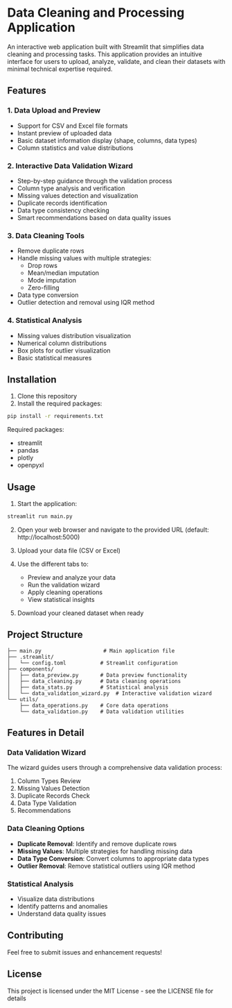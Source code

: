 # Data Cleaning and Processing Application

An interactive web application built with Streamlit that simplifies data cleaning and processing tasks. This application provides an intuitive interface for users to upload, analyze, validate, and clean their datasets with minimal technical expertise required.

## Features

### 1. Data Upload and Preview
- Support for CSV and Excel file formats
- Instant preview of uploaded data
- Basic dataset information display (shape, columns, data types)
- Column statistics and value distributions

### 2. Interactive Data Validation Wizard
- Step-by-step guidance through the validation process
- Column type analysis and verification
- Missing values detection and visualization
- Duplicate records identification
- Data type consistency checking
- Smart recommendations based on data quality issues

### 3. Data Cleaning Tools
- Remove duplicate rows
- Handle missing values with multiple strategies:
  - Drop rows
  - Mean/median imputation
  - Mode imputation
  - Zero-filling
- Data type conversion
- Outlier detection and removal using IQR method

### 4. Statistical Analysis
- Missing values distribution visualization
- Numerical column distributions
- Box plots for outlier visualization
- Basic statistical measures

## Installation

1. Clone this repository
2. Install the required packages:
```bash
pip install -r requirements.txt
```

Required packages:
- streamlit
- pandas
- plotly
- openpyxl

## Usage

1. Start the application:
```bash
streamlit run main.py
```

2. Open your web browser and navigate to the provided URL (default: http://localhost:5000)

3. Upload your data file (CSV or Excel)

4. Use the different tabs to:
   - Preview and analyze your data
   - Run the validation wizard
   - Apply cleaning operations
   - View statistical insights

5. Download your cleaned dataset when ready

## Project Structure

```
├── main.py                    # Main application file
├── .streamlit/
│   └── config.toml           # Streamlit configuration
├── components/
│   ├── data_preview.py       # Data preview functionality
│   ├── data_cleaning.py      # Data cleaning operations
│   ├── data_stats.py         # Statistical analysis
│   └── data_validation_wizard.py  # Interactive validation wizard
└── utils/
    ├── data_operations.py    # Core data operations
    └── data_validation.py    # Data validation utilities
```

## Features in Detail

### Data Validation Wizard
The wizard guides users through a comprehensive data validation process:
1. Column Types Review
2. Missing Values Detection
3. Duplicate Records Check
4. Data Type Validation
5. Recommendations

### Data Cleaning Options
- **Duplicate Removal**: Identify and remove duplicate rows
- **Missing Values**: Multiple strategies for handling missing data
- **Data Type Conversion**: Convert columns to appropriate data types
- **Outlier Removal**: Remove statistical outliers using IQR method

### Statistical Analysis
- Visualize data distributions
- Identify patterns and anomalies
- Understand data quality issues

## Contributing

Feel free to submit issues and enhancement requests!

## License

This project is licensed under the MIT License - see the LICENSE file for details
